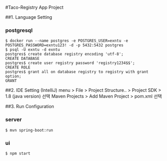 #Taco-Registry App Project

##1. Language Setting
### postgresql
    $ docker run --name postgres -e POSTGRES_USER=exntu -e POSTGRES_PASSWORD=exntu123! -d -p 5432:5432 postgres
    $ psql -U exntu -d exntu
    postgres$ create database registry encoding 'utf-8';
    CREATE DATABASE
    postgres$ create user registry password 'registry1234$$';
    CREATE ROLE
    postgres$ grant all on database registry to registry with grant option;
    GRANT

##2. IDE Setting (IntelliJ)
    menu > File > Project Structure.. > Project SDK > 1.8 (java version) 선택
    Maven Projects > Add Maven Project > pom.xml 선택
    
##3. Run Configuration
### server
    $ mvn spring-boot:run
### ui
    $ npm start